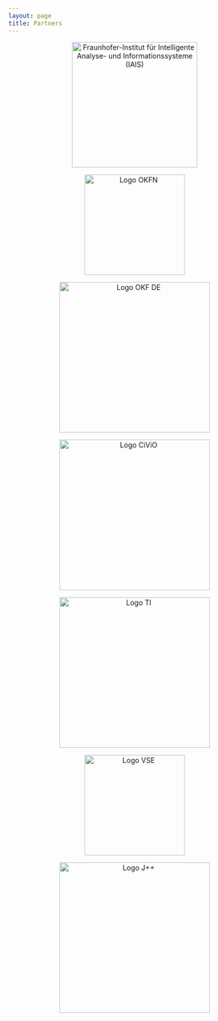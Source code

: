 ```yaml
---
layout: page
title: Partners
---
```




<center> 
<p><a href="http://www.iais.fraunhofer.de/"><img src="{{site.baseurl}}/img/logos/fraunhofer.gif" alt="Fraunhofer-Institut für Intelligente Analyse- und Informationssysteme (IAIS)" style="width: 250px;"/></p>

<p><a href="http://okfn.org/"><img src="{{site.baseurl}}/img/logos/okf.png" alt="Logo OKFN" style="width: 200px;"/></p>

<p><a href="http://okfn.de/"><img src="{{site.baseurl}}/img/logos/okfde.png" alt="Logo OKF DE" style="width: 300px;"/></p>

<p><a href="http://www.civio.es/"><img src="{{site.baseurl}}/img/logos/logo_civio.png" alt="Logo CiViO" style="width: 300px;"/></p>

<p><a href="https://www.transparency.de/"><img src="{{site.baseurl}}/img/logos/TI.png" alt="Logo TI" style="width: 300px;"/></p>

<p><a href="http://www.vse.cz/"><img src="{{site.baseurl}}/img/logos/VSE.png" alt="Logo VSE" style="width: 200px;"/></p>

<p><a href="http://www.jplusplus.org/de/"><img src="{{site.baseurl}}/img/logos/J++.png" alt="Logo J++" style="width: 300px;"/></p>
</center>
